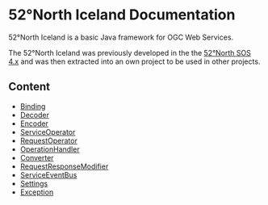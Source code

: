 # 52°North Iceland Documentation

52°North Iceland is a basic Java framework for OGC Web Services.

The 52°North Iceland was previously developed in the the [52°North SOS 4.x](https://github.com/52North/SOS) and was then extracted into an own project to be used in other projects.


## Content
 * [Binding](Binding.md)
 * [Decoder](Decoder.md)
 * [Encoder](Encoder.md)
 * [ServiceOperator](ServiceOperator.md)
 * [RequestOperator](RequestOperator.md)
 * [OperationHandler](OperationHandler.md)
 * [Converter](Converter.md)
 * [RequestResponseModifier](RequestResponseModifier.md)
 * [ServiceEventBus](ServiceEventBus.md)
 * [Settings](Settings.md)
 * [Exception](Exception.md)
 
